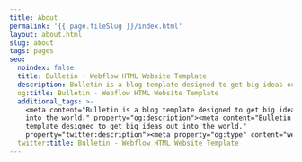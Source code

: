 ```yaml
---
title: About
permalink: '{{ page.fileSlug }}/index.html'
layout: about.html
slug: about
tags: pages
seo:
  noindex: false
  title: Bulletin - Webflow HTML Website Template
  description: Bulletin is a blog template designed to get big ideas out into the world.
  og:title: Bulletin - Webflow HTML Website Template
  additional_tags: >-
    <meta content="Bulletin is a blog template designed to get big ideas out
    into the world." property="og:description"><meta content="Bulletin is a blog
    template designed to get big ideas out into the world."
    property="twitter:description"><meta property="og:type" content="website">
  twitter:title: Bulletin - Webflow HTML Website Template
---
```



